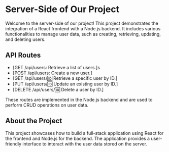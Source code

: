 # Server-Side of Our Project

Welcome to the server-side of our project! This project demonstrates the integration of a React frontend with a Node.js backend. It includes various functionalities to manage user data, such as creating, retrieving, updating, and deleting users.

## API Routes

- [GET /api/users: Retrieve a list of users.]s
- [POST /api/users: Create a new user.]
- [GET /api/users/:id: Retrieve a specific user by ID.]
- [PUT /api/users/:id: Update an existing user by ID.]
- [DELETE /api/users/:id: Delete a user by ID.]

These routes are implemented in the Node.js backend and are used to perform CRUD operations on user data.

## About the Project

This project showcases how to build a full-stack application using React for the frontend and Node.js for the backend. The application provides a user-friendly interface to interact with the user data stored on the server.
